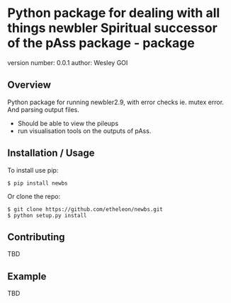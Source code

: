 Python package for dealing with all things newbler
Spiritual successor of the pAss package - package
===============================

version number: 0.0.1
author: Wesley GOI

Overview
--------

Python package for running newbler2.9, with error checks ie. mutex error. And parsing output files.
 - Should be able to view the pileups
 - run visualisation tools on the outputs of pAss.


Installation / Usage
--------------------

To install use pip:

    $ pip install newbs


Or clone the repo:

    $ git clone https://github.com/etheleon/newbs.git
    $ python setup.py install
    
Contributing
------------

TBD

Example
-------

TBD
